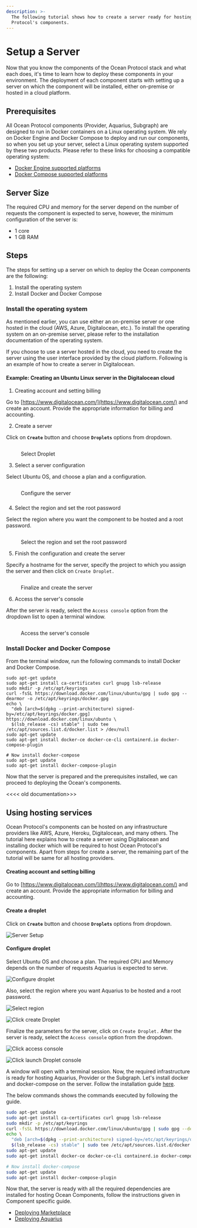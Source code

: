 ```yaml
---
description: >-
  The following tutorial shows how to create a server ready for hosting Ocean
  Protocol's components.
---
```


# Setup a Server

Now that you know the components of the Ocean Protocol stack and what each does, it's time to learn how to deploy these components in your environment. The deployment of each component starts with setting up a server on which the component will be installed, either on-premise or hosted in a cloud platform.&#x20;

## Prerequisites

All Ocean Protocol components (Provider, Aquarius, Subgraph) are designed to run in Docker containers on a Linux operating system. We rely on Docker Engine and Docker Compose to deploy and run our components, so when you set up your server, select a Linux operating system supported by these two products. Please refer to these links for choosing a compatible operating system:

* [Docker Engine supported platforms](https://docs.docker.com/engine/install/)&#x20;
* [Docker Compose supported platforms](https://docs.docker.com/desktop/install/linux-install/)

## Server Size

The required CPU and memory for the server depend on the number of requests the component is expected to serve, however, the minimum configuration of the server is:

* 1 core
* 1 GB RAM

## Steps

The steps for setting up a server on which to deploy the Ocean components are the following:

1. Install the operating system
2. Install Docker and Docker Compose



### Install the operating system

As mentioned earlier, you can use either an on-premise server or one hosted in the cloud (AWS, Azure, Digitalocean, etc.). To install the operating system on an on-premise server, please refer to the installation documentation of the operating system.

If you choose to use a server hosted in the cloud, you need to create the server using the user interface provided by the cloud platform. Following is an example of how to create a server in Digitalocean.&#x20;

#### Example: Creating an Ubuntu Linux server in the Digitalocean cloud

1. Creating account and setting billing

Go to [https://www.digitalocean.com/](https://www.digitalocean.com/) and create an account. Provide the appropriate information for billing and accounting.



2. Create a server

Click on **`Create`** button and choose **`Droplets`** options from dropdown.

<figure><img src="../.gitbook/assets/image (1).png" alt=""><figcaption><p>Select Droplet</p></figcaption></figure>



3. Select a server configuration

Select Ubuntu OS, and choose a plan and a configuration.

<figure><img src="../.gitbook/assets/image (2).png" alt=""><figcaption><p>Configure the server</p></figcaption></figure>

###

4. Select the region and set the root password

Select the region where you want the component to be hosted and a root password.

<figure><img src="../.gitbook/assets/image (6).png" alt=""><figcaption><p>Select the region and set the root password</p></figcaption></figure>



5. Finish the configuration and create the server

Specify a hostname for the server, specify the project to which you assign the server and then click on `Create Droplet.`&#x20;

<figure><img src="../.gitbook/assets/image (5).png" alt=""><figcaption><p>Finalize and create the server</p></figcaption></figure>



6. Access the server's console

After the server is ready, select the `Access console` option from the dropdown list to open a terminal window.

<figure><img src="../.gitbook/assets/image.png" alt=""><figcaption><p>Access the server's console</p></figcaption></figure>

### Install Docker and Docker Compose

From the terminal window, run the following commands to install Docker and Docker Compose.

```
sudo apt-get update
sudo apt-get install ca-certificates curl gnupg lsb-release
sudo mkdir -p /etc/apt/keyrings
curl -fsSL https://download.docker.com/linux/ubuntu/gpg | sudo gpg --dearmor -o /etc/apt/keyrings/docker.gpg
echo \
  "deb [arch=$(dpkg --print-architecture) signed-by=/etc/apt/keyrings/docker.gpg] https://download.docker.com/linux/ubuntu \
  $(lsb_release -cs) stable" | sudo tee /etc/apt/sources.list.d/docker.list > /dev/null
sudo apt-get update
sudo apt-get install docker-ce docker-ce-cli containerd.io docker-compose-plugin

# Now install docker-compose
sudo apt-get update
sudo apt-get install docker-compose-plugin
```

Now that the server is prepared and the prerequisites installed, we can proceed to deploying the Ocean's components.



<<<< old documentation>>>

##

## **Using hosting services**

Ocean Protocol's components can be hosted on any infrastructure providers like AWS, Azure, Heroku, Digitalocean, and many others. The tutorial here explains how to create a server using Digitalocean and installing docker which will be required to host Ocean Protocol's components. Apart from steps for create a server, the remaining part of the tutorial will be same for all hosting providers.

#### Creating account and setting billing

Go to [https://www.digitalocean.com/](https://www.digitalocean.com/) and create an account. Provide the appropriate information for billing and accounting.

#### Create a droplet

Click on **`Create`** button and choose **`Droplets`** options from dropdown.

![Server Setup](../.gitbook/assets/server-setup/server-setup1.png)

#### Configure droplet

Select Ubuntu OS and choose a plan. The required CPU and Memory depends on the number of requests Aquarius is expected to serve.

![Configure droplet](../.gitbook/assets/server-setup/server-setup2.png)

Also, select the region where you want Aquarius to be hosted and a root password.

![Select region](<../.gitbook/assets/server-setup/server-setup3 (1).png>)

![Click create Droplet](../.gitbook/assets/server-setup/server-setup4.png)

Finalize the parameters for the server, click on `Create Droplet.` After the server is ready, select the `Access console` option from the dropdown.

![Click access console](../.gitbook/assets/server-setup/server-setup5.png)

![Click launch Droplet console](../.gitbook/assets/server-setup/server-setup6.png)

A window will open with a terminal session. Now, the required infrastructure is ready for hosting Aquarius, Provider or the Subgraph. Let's install docker and docker-compose on the server. Follow the installation guide [here](https://docs.docker.com/engine/install/ubuntu/).

The below commands shows the commands executed by following the guide.

```bash
sudo apt-get update
sudo apt-get install ca-certificates curl gnupg lsb-release
sudo mkdir -p /etc/apt/keyrings
curl -fsSL https://download.docker.com/linux/ubuntu/gpg | sudo gpg --dearmor -o /etc/apt/keyrings/docker.gpg
echo \
  "deb [arch=$(dpkg --print-architecture) signed-by=/etc/apt/keyrings/docker.gpg] https://download.docker.com/linux/ubuntu \
  $(lsb_release -cs) stable" | sudo tee /etc/apt/sources.list.d/docker.list > /dev/null
sudo apt-get update
sudo apt-get install docker-ce docker-ce-cli containerd.io docker-compose-plugin

# Now install docker-compose
sudo apt-get update
sudo apt-get install docker-compose-plugin
```

Now that, the server is ready with all the required dependencies are installed for hosting Ocean Components, follow the instructions given in Component specific guide.

* [Deploying Marketplace](deploying-marketplace.md)
* [Deploying Aquarius](deploying-aquarius.md)
